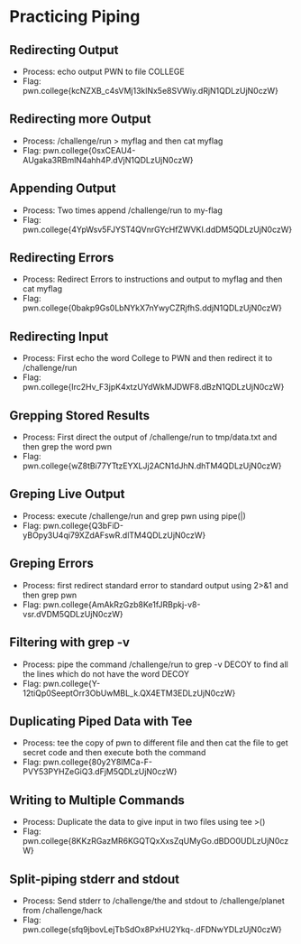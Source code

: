 # Practicing Piping
## Redirecting Output
- Process: echo output PWN to file COLLEGE
- Flag: pwn.college{kcNZXB_c4sVMj13klNx5e8SVWiy.dRjN1QDLzUjN0czW}
## Redirecting more Output
- Process: /challenge/run > myflag and then cat myflag
- Flag: pwn.college{0sxCEAU4-AUgaka3RBmlN4ahh4P.dVjN1QDLzUjN0czW}
## Appending Output
- Process: Two times append /challenge/run to my-flag
- Flag: pwn.college{4YpWsv5FJYST4QVnrGYcHfZWVKI.ddDM5QDLzUjN0czW}
## Redirecting Errors
- Process: Redirect Errors to instructions and output to myflag and then cat myflag
- Flag: pwn.college{0bakp9Gs0LbNYkX7nYwyCZRjfhS.ddjN1QDLzUjN0czW}
## Redirecting Input
- Process: First echo the word College to PWN and then redirect it to /challenge/run
- Flag: pwn.college{Irc2Hv_F3jpK4xtzUYdWkMJDWF8.dBzN1QDLzUjN0czW}
## Grepping Stored Results
- Process: First direct the output of /challenge/run to tmp/data.txt and then grep the word pwn
- Flag: pwn.college{wZ8tBi77YTtzEYXLJj2ACN1dJhN.dhTM4QDLzUjN0czW}
## Greping Live Output
- Process: execute /challenge/run and grep pwn using pipe(|)
- Flag: pwn.college{Q3bFiD-yBOpy3U4qi79XZdAFswR.dlTM4QDLzUjN0czW}
## Greping Errors
- Process: first redirect standard error to standard output using 2>&1 and then grep pwn
- Flag: pwn.college{AmAkRzGzb8Ke1fJRBpkj-v8-vsr.dVDM5QDLzUjN0czW}
## Filtering with grep -v
- Process: pipe the command /challenge/run to grep -v DECOY to find all the lines which do not have the word DECOY
- Flag: pwn.college{Y-12tiQp0SeeptOrr3ObUwMBL_k.QX4ETM3EDLzUjN0czW}
## Duplicating Piped Data with Tee
- Process: tee the copy of pwn to different file and then cat the file to get secret code and then execute both the command
- Flag: pwn.college{80y2Y8lMCa-F-PVY53PYHZeGiQ3.dFjM5QDLzUjN0czW}
## Writing to Multiple Commands
- Process: Duplicate the data to give input in two files using tee >()
- Flag: pwn.college{8KKzRGazMR6KGQTQxXxsZqUMyGo.dBDO0UDLzUjN0czW}
## Split-piping stderr and stdout
- Process: Send stderr to /challenge/the and stdout to /challenge/planet from /challenge/hack
- Flag: pwn.college{sfq9jbovLejTbSdOx8PxHU2Ykq-.dFDNwYDLzUjN0czW}


